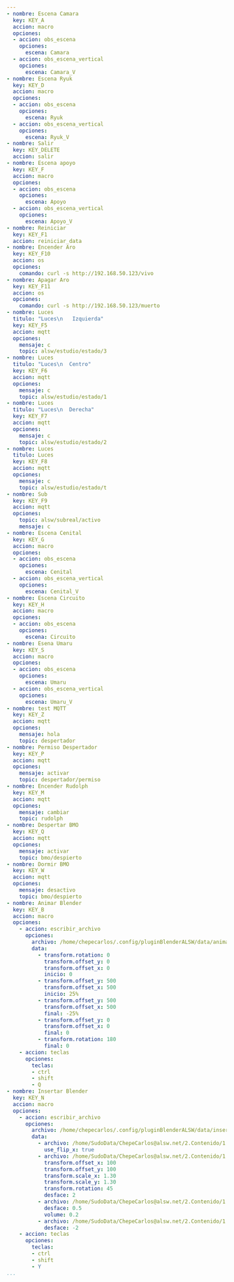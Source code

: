 ```yaml
---
- nombre: Escena Camara
  key: KEY_A
  accion: macro
  opciones:
  - accion: obs_escena
    opciones:
      escena: Camara
  - accion: obs_escena_vertical
    opciones:
      escena: Camara_V
- nombre: Escena Ryuk
  key: KEY_D
  accion: macro
  opciones:
  - accion: obs_escena
    opciones:
      escena: Ryuk
  - accion: obs_escena_vertical
    opciones:
      escena: Ryuk_V
- nombre: Salir
  key: KEY_DELETE
  accion: salir
- nombre: Escena apoyo
  key: KEY_F
  accion: macro
  opciones:
  - accion: obs_escena
    opciones:
      escena: Apoyo
  - accion: obs_escena_vertical
    opciones:
      escena: Apoyo_V
- nombre: Reiniciar
  key: KEY_F1
  accion: reiniciar_data
- nombre: Encender Aro
  key: KEY_F10
  accion: os
  opciones:
    comando: curl -s http://192.168.50.123/vivo
- nombre: Apagar Aro
  key: KEY_F11
  accion: os
  opciones:
    comando: curl -s http://192.168.50.123/muerto
- nombre: Luces
  titulo: "Luces\n   Izquierda"
  key: KEY_F5
  accion: mqtt
  opciones:
    mensaje: c
    topic: alsw/estudio/estado/3
- nombre: Luces
  titulo: "Luces\n  Centro"
  key: KEY_F6
  accion: mqtt
  opciones:
    mensaje: c
    topic: alsw/estudio/estado/1
- nombre: Luces
  titulo: "Luces\n  Derecha"
  key: KEY_F7
  accion: mqtt
  opciones:
    mensaje: c
    topic: alsw/estudio/estado/2
- nombre: Luces
  titulo: Luces
  key: KEY_F8
  accion: mqtt
  opciones:
    mensaje: c
    topic: alsw/estudio/estado/t
- nombre: Sub
  key: KEY_F9
  accion: mqtt
  opciones:
    topic: alsw/subreal/activo
    mensaje: c
- nombre: Escena Cenital
  key: KEY_G
  accion: macro
  opciones:
  - accion: obs_escena
    opciones:
      escena: Cenital
  - accion: obs_escena_vertical
    opciones:
      escena: Cenital_V
- nombre: Escena Circuito
  key: KEY_H
  accion: macro
  opciones:
  - accion: obs_escena
    opciones:
      escena: Circuito
- nombre: Esena Umaru
  key: KEY_S
  accion: macro
  opciones:
  - accion: obs_escena
    opciones:
      escena: Umaru
  - accion: obs_escena_vertical
    opciones:
      escena: Umaru_V
- nombre: test MQTT
  key: KEY_Z
  accion: mqtt
  opciones:
    mensaje: hola
    topic: despertador
- nombre: Permiso Despertador
  key: KEY_P
  accion: mqtt
  opciones:
    mensaje: activar
    topic: despertador/permiso
- nombre: Encender Rudolph
  key: KEY_M
  accion: mqtt
  opciones:
    mensaje: cambiar
    topic: rudolph
- nombre: Despertar BMO
  key: KEY_Q
  accion: mqtt
  opciones:
    mensaje: activar
    topic: bmo/despierto
- nombre: Dormir BMO
  key: KEY_W
  accion: mqtt
  opciones:
    mensaje: desactivo
    topic: bmo/despierto
- nombre: Animar Blender
  key: KEY_B
  accion: macro
  opciones:
    - accion: escribir_archivo
      opciones:
        archivo: /home/chepecarlos/.config/pluginBlenderALSW/data/animar.json
        data:
          - transform.rotation: 0
            transform.offset_y: 0
            transform.offset_x: 0
            inicio: 0
          - transform.offset_y: 500
            transform.offset_x: 500
            inicio: 25%
          - transform.offset_y: 500
            transform.offset_x: 500
            final: -25%
          - transform.offset_y: 0
            transform.offset_x: 0
            final: 0
          - transform.rotation: 180
            final: 0
    - accion: teclas
      opciones:
        teclas:
        - ctrl
        - shift
        - Q
- nombre: Insertar Blender
  key: KEY_N
  accion: macro
  opciones:
    - accion: escribir_archivo
      opciones:
        archivo: /home/chepecarlos/.config/pluginBlenderALSW/data/insertar.json
        data:
          - archivo: /home/SudoData/ChepeCarlos@alsw.net/2.Contenido/1.Biblioteca/2.Miniaturas/3.Logos/2.MapaBits/Arduino.png
            use_flip_x: true
          - archivo: /home/SudoData/ChepeCarlos@alsw.net/2.Contenido/1.Biblioteca/2.Miniaturas/3.Logos/2.MapaBits/firefox.png
            transform.offset_x: 100
            transform.offset_y: 100
            transform.scale_x: 1.30
            transform.scale_y: 1.30
            transform.rotation: 45
            desface: 2
          - archivo: /home/SudoData/ChepeCarlos@alsw.net/2.Contenido/1.Biblioteca/1.Video/4.Sonidos/1.Base/golpe.mp3
            desface: 0.5
            volume: 0.2
          - archivo: /home/SudoData/ChepeCarlos@alsw.net/2.Contenido/1.Biblioteca/1.Video/6.Memes/Epic_facepalm.mp4
            desface: -2
    - accion: teclas
      opciones:
        teclas:
        - ctrl
        - shift
        - Y
...
```


